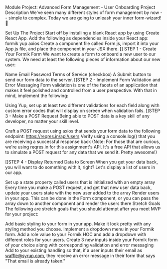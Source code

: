 Module Project: Advanced Form Management - User Onboarding
Project Description
We've seen many different styles of form management by now -- simple to complex. Today we are going to unleash your inner form-wizard! 🧙

Set Up The Project
 Start off by installing a blank React app by using Create React App.
 Add the following as dependencies inside your React app:
formik
yup
axios
 Create a component file called Form.js, import it into your App.js file, and place the component in your JSX there.
[] STEP 1 - Create Your Formik Form
We want to create a form to onboard a new user to our system. We need at least the following pieces of information about our new user:

Name
Email
Password
Terms of Service (checkbox)
A Submit button to send our form data to the server.
[]STEP 2 - Implement Form Validation and Error Messaging
Form validation is one of the facets of an application that makes it feel polished and controlled from a user perspective. With that in mind, implement the following:

Using Yup, set up at least two different validations for each field along with custom error codes that will display on screen when validation fails.
[]STEP 3 - Make a POST Request
Being able to POST data is a key skill of any developer, no matter your skill level.

Craft a POST request using axios that sends your form data to the following endpoint: https://reqres.in/api/users
Verify using a console.log() that you are receiving a successful response back
(Note: For those that are curious, we're using reqres.in for this assignment's API. It's a free API that allows us to simulate a POST request for any data that we send it. Pretty awesome!)

[]STEP 4 - Display Returned Data to Screen
When you get your data back, you will want to do something with it, right? Let's display a list of users in our app.

Set up a state property called users that is initialized with an empty array
Every time you make a POST request, and get that new user data back, update your users state with the new user added to the array
Render users in your app. This can be done in the Form component, or you can pass the array down to another component and render the users there
Stretch Goals
The following are stretch goals that you should attempt after you meet MVP for your project:

Add basic styling to your form in your app. Make it look pretty with any styling method you choose.
Implement a dropdown menu in your Formik form. Add a role value to your Formik HOC and add a dropdown with different roles for your users.
Create 3 new inputs inside your Formik form of your choice along with corresponding validation and error messaging
Add to your existing handling so that, if a user inputs their email as waffle@syrup.com, they receive an error message in their form that says "That email is already taken."
